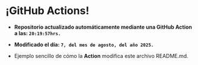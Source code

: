 # ¡GitHub Actions!
* **Repositorio actualizado automáticamente mediante una GitHub Action a las: `20:19:57hrs.`**
* **Modificado el día: `7, del mes de agosto, del año 2025.`**

* Ejemplo sencillo de cómo la **Action** modifica este archivo README.md.
